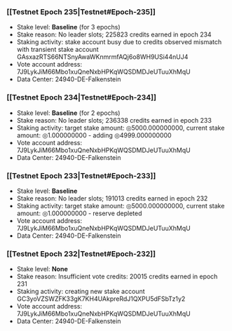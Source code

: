 ### [[Testnet Epoch 235|Testnet#Epoch-235]]
* Stake level: **Baseline** (for 3 epochs)
* Stake reason: No leader slots; 225823 credits earned in epoch 234
* Staking activity: stake account busy due to credits observed mismatch with transient stake account GAsxazRTS66NTSnyAwaWKnmrmfAQj6o8WH9USi44nUJ4
* Vote account address: 7J9LykJiM66Mbo1xuQneNxbHPKqWQSDMDJeUTuuXhMqU
* Data Center: 24940-DE-Falkenstein
### [[Testnet Epoch 234|Testnet#Epoch-234]]
* Stake level: **Baseline** (for 2 epochs)
* Stake reason: No leader slots; 236338 credits earned in epoch 233
* Staking activity: target stake amount: ◎5000.000000000, current stake amount: ◎1.000000000 - adding ◎4999.000000000
* Vote account address: 7J9LykJiM66Mbo1xuQneNxbHPKqWQSDMDJeUTuuXhMqU
* Data Center: 24940-DE-Falkenstein
### [[Testnet Epoch 233|Testnet#Epoch-233]]
* Stake level: **Baseline**
* Stake reason: No leader slots; 191013 credits earned in epoch 232
* Staking activity: target stake amount: ◎5000.000000000, current stake amount: ◎1.000000000 - reserve depleted
* Vote account address: 7J9LykJiM66Mbo1xuQneNxbHPKqWQSDMDJeUTuuXhMqU
* Data Center: 24940-DE-Falkenstein
### [[Testnet Epoch 232|Testnet#Epoch-232]]
* Stake level: **None**
* Stake reason: Insufficient vote credits: 20015 credits earned in epoch 231
* Staking activity: creating new stake account GC3yoVZSWZFK33gK7KH4UAkpreRdJ1QXPU5dFSbTz1y2
* Vote account address: 7J9LykJiM66Mbo1xuQneNxbHPKqWQSDMDJeUTuuXhMqU
* Data Center: 24940-DE-Falkenstein